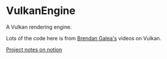 # VulkanEngine

A Vulkan rendering engine.

Lots of the code here is from [Brendan Galea's](https://www.youtube.com/channel/UC9pXmjxsQHeFH9vgCeRsHcw) videos on Vulkan.

[Project notes on notion](https://glass-derby-42f.notion.site/Vulkan-Engine-5c0290a10ab94294b53f81decae34ffc)
